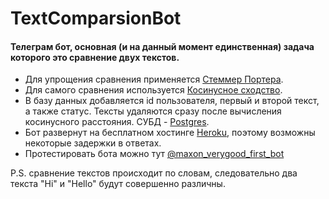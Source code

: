 # TextComparsionBot

#### Телеграм бот, основная (и на данный момент единственная) задача которого это сравнение двух текстов. 
* Для упрощения сравнения применяется [Стеммер Портера](https://ru.wikipedia.org/wiki/Стеммер_Портера).
* Для самого сравнения используется [Косинусное сходство](https://ru.wikipedia.org/wiki/Векторная_модель).
* В базу данных добавляется id пользователя, первый и второй текст, а также статус. Тексты удаляются сразу после вычисления косинусного расстояния. СУБД - [Postgres](https://www.postgresql.org/).
* Бот развернут на бесплатном хостинге [Heroku](https://www.heroku.com), поэтому возможны некоторые задержки в ответах.
* Протестировать бота можно тут [@maxon_verygood_first_bot](https://teleg.run/maxon_verygood_first_bot)


P.S. сравнение текстов происходит по словам, следовательно два текста "Hi" и "Hello" будут совершенно различны.
